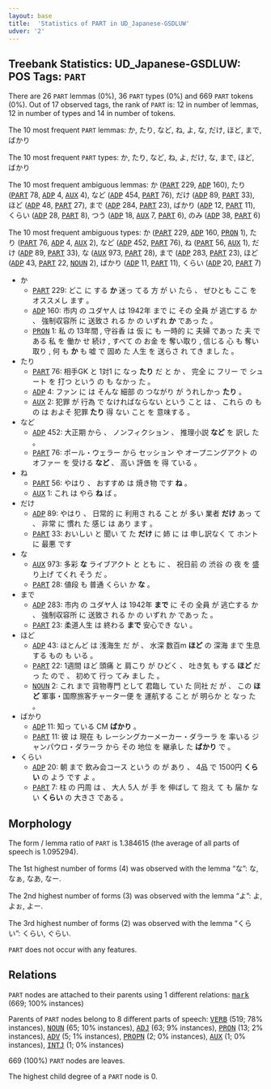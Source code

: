```yaml
---
layout: base
title:  'Statistics of PART in UD_Japanese-GSDLUW'
udver: '2'
---
```


## Treebank Statistics: UD_Japanese-GSDLUW: POS Tags: `PART`

There are 26 `PART` lemmas (0%), 36 `PART` types (0%) and 669 `PART` tokens (0%).
Out of 17 observed tags, the rank of `PART` is: 12 in number of lemmas, 12 in number of types and 14 in number of tokens.

The 10 most frequent `PART` lemmas: か, たり, など, ね, よ, な, だけ, ほど, まで, ばかり

The 10 most frequent `PART` types:  か, たり, など, ね, よ, だけ, な, まで, ほど, ばかり

The 10 most frequent ambiguous lemmas: か (<tt><a href="ja_gsdluw-pos-PART.html">PART</a></tt> 229, <tt><a href="ja_gsdluw-pos-ADP.html">ADP</a></tt> 160), たり (<tt><a href="ja_gsdluw-pos-PART.html">PART</a></tt> 78, <tt><a href="ja_gsdluw-pos-ADP.html">ADP</a></tt> 4, <tt><a href="ja_gsdluw-pos-AUX.html">AUX</a></tt> 4), など (<tt><a href="ja_gsdluw-pos-ADP.html">ADP</a></tt> 454, <tt><a href="ja_gsdluw-pos-PART.html">PART</a></tt> 76), だけ (<tt><a href="ja_gsdluw-pos-ADP.html">ADP</a></tt> 89, <tt><a href="ja_gsdluw-pos-PART.html">PART</a></tt> 33), ほど (<tt><a href="ja_gsdluw-pos-ADP.html">ADP</a></tt> 48, <tt><a href="ja_gsdluw-pos-PART.html">PART</a></tt> 27), まで (<tt><a href="ja_gsdluw-pos-ADP.html">ADP</a></tt> 284, <tt><a href="ja_gsdluw-pos-PART.html">PART</a></tt> 23), ばかり (<tt><a href="ja_gsdluw-pos-ADP.html">ADP</a></tt> 12, <tt><a href="ja_gsdluw-pos-PART.html">PART</a></tt> 11), くらい (<tt><a href="ja_gsdluw-pos-ADP.html">ADP</a></tt> 28, <tt><a href="ja_gsdluw-pos-PART.html">PART</a></tt> 8), つう (<tt><a href="ja_gsdluw-pos-ADP.html">ADP</a></tt> 18, <tt><a href="ja_gsdluw-pos-AUX.html">AUX</a></tt> 7, <tt><a href="ja_gsdluw-pos-PART.html">PART</a></tt> 6), のみ (<tt><a href="ja_gsdluw-pos-ADP.html">ADP</a></tt> 38, <tt><a href="ja_gsdluw-pos-PART.html">PART</a></tt> 6)

The 10 most frequent ambiguous types:  か (<tt><a href="ja_gsdluw-pos-PART.html">PART</a></tt> 229, <tt><a href="ja_gsdluw-pos-ADP.html">ADP</a></tt> 160, <tt><a href="ja_gsdluw-pos-PRON.html">PRON</a></tt> 1), たり (<tt><a href="ja_gsdluw-pos-PART.html">PART</a></tt> 76, <tt><a href="ja_gsdluw-pos-ADP.html">ADP</a></tt> 4, <tt><a href="ja_gsdluw-pos-AUX.html">AUX</a></tt> 2), など (<tt><a href="ja_gsdluw-pos-ADP.html">ADP</a></tt> 452, <tt><a href="ja_gsdluw-pos-PART.html">PART</a></tt> 76), ね (<tt><a href="ja_gsdluw-pos-PART.html">PART</a></tt> 56, <tt><a href="ja_gsdluw-pos-AUX.html">AUX</a></tt> 1), だけ (<tt><a href="ja_gsdluw-pos-ADP.html">ADP</a></tt> 89, <tt><a href="ja_gsdluw-pos-PART.html">PART</a></tt> 33), な (<tt><a href="ja_gsdluw-pos-AUX.html">AUX</a></tt> 973, <tt><a href="ja_gsdluw-pos-PART.html">PART</a></tt> 28), まで (<tt><a href="ja_gsdluw-pos-ADP.html">ADP</a></tt> 283, <tt><a href="ja_gsdluw-pos-PART.html">PART</a></tt> 23), ほど (<tt><a href="ja_gsdluw-pos-ADP.html">ADP</a></tt> 43, <tt><a href="ja_gsdluw-pos-PART.html">PART</a></tt> 22, <tt><a href="ja_gsdluw-pos-NOUN.html">NOUN</a></tt> 2), ばかり (<tt><a href="ja_gsdluw-pos-ADP.html">ADP</a></tt> 11, <tt><a href="ja_gsdluw-pos-PART.html">PART</a></tt> 11), くらい (<tt><a href="ja_gsdluw-pos-ADP.html">ADP</a></tt> 20, <tt><a href="ja_gsdluw-pos-PART.html">PART</a></tt> 7)


* か
  * <tt><a href="ja_gsdluw-pos-PART.html">PART</a></tt> 229: どこ に する <b>か</b> 迷っ てる 方 が い たら 、 ぜひとも ここ を オススメし ます 。
  * <tt><a href="ja_gsdluw-pos-ADP.html">ADP</a></tt> 160: 市内 の ユダヤ人 は 1942年 まで に その 全員 が 逃亡する か 、 強制収容所 に 送致さ れる か の いずれ <b>か</b> であっ た 。
  * <tt><a href="ja_gsdluw-pos-PRON.html">PRON</a></tt> 1: 私 の 13年間 , 守谷香 は 仮 に も 一時的 に 夫婦 であっ た 夫 である 私 を 働か せ 続け , すべて の お金 を 奪い取り , 信じる 心 も 奪い取り , 何 も <b>か</b> も 嘘 で 固め た 人生 を 送らさ れ てき まし た 。
* たり
  * <tt><a href="ja_gsdluw-pos-PART.html">PART</a></tt> 76: 相手GK と 1対1 に なっ <b>たり</b> だ と か 、 完全 に フリー で シュート を 打つ という の も なかっ た 。
  * <tt><a href="ja_gsdluw-pos-ADP.html">ADP</a></tt> 4: ファン に は そんな 細部 の つながり が うれしかっ <b>たり</b> 。
  * <tt><a href="ja_gsdluw-pos-AUX.html">AUX</a></tt> 2: 犯罪 が 行為 で なければならない という こと は 、 これら の もの は およそ 犯罪 <b>たり</b> 得 ない こと を 意味する 。
* など
  * <tt><a href="ja_gsdluw-pos-ADP.html">ADP</a></tt> 452: 大正期 から 、 ノンフィクション 、 推理小説 <b>など</b> を 訳し た 。
  * <tt><a href="ja_gsdluw-pos-PART.html">PART</a></tt> 76: ポール・ウェラー から セッション や オープニングアクト の オファー を 受ける <b>など</b> 、 高い 評価 を 得 ている 。
* ね
  * <tt><a href="ja_gsdluw-pos-PART.html">PART</a></tt> 56: やはり 、 おすすめ は 焼き物 です <b>ね</b> 。
  * <tt><a href="ja_gsdluw-pos-AUX.html">AUX</a></tt> 1: これ は やら <b>ね</b> ば 。
* だけ
  * <tt><a href="ja_gsdluw-pos-ADP.html">ADP</a></tt> 89: やはり 、 日常的 に 利用さ れる こと が 多い 業者 <b>だけ</b> あっ て 、 非常 に 慣れ た 感じ は あり ます 。
  * <tt><a href="ja_gsdluw-pos-PART.html">PART</a></tt> 33: おいしい と 聞い て た <b>だけ</b> に 姉 に は 申し訳なく て ホント に 最悪 です
* な
  * <tt><a href="ja_gsdluw-pos-AUX.html">AUX</a></tt> 973: 多彩 <b>な</b> ライブアクト と とも に 、 祝日前 の 渋谷 の 夜 を 盛り上げ てくれ そう だ 。
  * <tt><a href="ja_gsdluw-pos-PART.html">PART</a></tt> 28: 値段 も 普通 くらい か <b>な</b> 。
* まで
  * <tt><a href="ja_gsdluw-pos-ADP.html">ADP</a></tt> 283: 市内 の ユダヤ人 は 1942年 <b>まで</b> に その 全員 が 逃亡する か 、 強制収容所 に 送致さ れる か の いずれ か であっ た 。
  * <tt><a href="ja_gsdluw-pos-PART.html">PART</a></tt> 23: 柔道人生 は 終わる <b>まで</b> 安心でき ない 。
* ほど
  * <tt><a href="ja_gsdluw-pos-ADP.html">ADP</a></tt> 43: ほとんど は 浅海生 だ が 、 水深 数百m <b>ほど</b> の 深海 まで 生息する もの も いる 。
  * <tt><a href="ja_gsdluw-pos-PART.html">PART</a></tt> 22: 1週間 ほど 頭痛 と 肩こり が ひどく 、 吐き気 も する <b>ほど</b> だっ た ので 、 初めて 行っ てみ まし た 。
  * <tt><a href="ja_gsdluw-pos-NOUN.html">NOUN</a></tt> 2: これ まで 貨物専門 として 君臨し てい た 同社 だ が 、 この <b>ほど</b> 軍事・国際旅客チャーター便 を 運航する こと が 明らか と なっ た 。
* ばかり
  * <tt><a href="ja_gsdluw-pos-ADP.html">ADP</a></tt> 11: 知っ ている CM <b>ばかり</b> 。
  * <tt><a href="ja_gsdluw-pos-PART.html">PART</a></tt> 11: 彼 は 現在 も レーシングカーメーカー・ダラーラ を 率いる ジャンパウロ・ダラーラ から その 地位 を 継承し た <b>ばかり</b> で 。
* くらい
  * <tt><a href="ja_gsdluw-pos-ADP.html">ADP</a></tt> 20: 朝 まで 飲み会コース という の が あり 、 4品 で 1500円 <b>くらい</b> の よう です よ 。
  * <tt><a href="ja_gsdluw-pos-PART.html">PART</a></tt> 7: 柱 の 円周 は 、 大人 5人 が 手 を 伸ばし て 抱え て も 届か ない <b>くらい</b> の 大きさ である 。

## Morphology

The form / lemma ratio of `PART` is 1.384615 (the average of all parts of speech is 1.095294).

The 1st highest number of forms (4) was observed with the lemma “な”: な, なぁ, なあ, なー.

The 2nd highest number of forms (3) was observed with the lemma “よ”: よ, よぉ, よー.

The 3rd highest number of forms (2) was observed with the lemma “くらい”: くらい, ぐらい.

`PART` does not occur with any features.


## Relations

`PART` nodes are attached to their parents using 1 different relations: <tt><a href="ja_gsdluw-dep-mark.html">mark</a></tt> (669; 100% instances)

Parents of `PART` nodes belong to 8 different parts of speech: <tt><a href="ja_gsdluw-pos-VERB.html">VERB</a></tt> (519; 78% instances), <tt><a href="ja_gsdluw-pos-NOUN.html">NOUN</a></tt> (65; 10% instances), <tt><a href="ja_gsdluw-pos-ADJ.html">ADJ</a></tt> (63; 9% instances), <tt><a href="ja_gsdluw-pos-PRON.html">PRON</a></tt> (13; 2% instances), <tt><a href="ja_gsdluw-pos-ADV.html">ADV</a></tt> (5; 1% instances), <tt><a href="ja_gsdluw-pos-PROPN.html">PROPN</a></tt> (2; 0% instances), <tt><a href="ja_gsdluw-pos-AUX.html">AUX</a></tt> (1; 0% instances), <tt><a href="ja_gsdluw-pos-INTJ.html">INTJ</a></tt> (1; 0% instances)

669 (100%) `PART` nodes are leaves.

The highest child degree of a `PART` node is 0.


